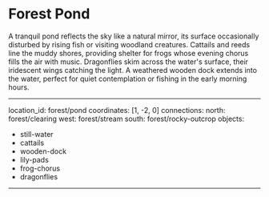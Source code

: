 # Forest Pond

A tranquil pond reflects the sky like a natural mirror, its surface occasionally disturbed by rising fish or visiting woodland creatures. Cattails and reeds line the muddy shores, providing shelter for frogs whose evening chorus fills the air with music. Dragonflies skim across the water's surface, their iridescent wings catching the light. A weathered wooden dock extends into the water, perfect for quiet contemplation or fishing in the early morning hours.

---
location_id: forest/pond
coordinates: [1, -2, 0]
connections:
  north: forest/clearing
  west: forest/stream
  south: forest/rocky-outcrop
objects:
  - still-water
  - cattails
  - wooden-dock
  - lily-pads
  - frog-chorus
  - dragonflies
---